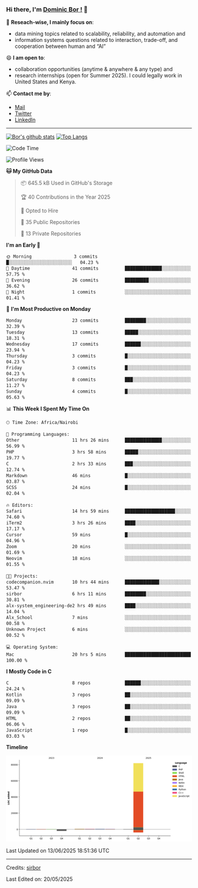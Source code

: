 ### Hi there, I'm [Dominic Bor !](https://www.dominicbor.me/) 👋

🔭 **Reseach-wise, I mainly focus on**:

- data mining topics related to scalability, reliability, and automation and
- information systems questions related to interaction, trade-off, and cooperation between human and “AI”

😄 **I am open to**:

- collaboration opportunities (anytime & anywhere & any type) and
- research internships (open for Summer 2025). I could legally work in United States and Kenya.

📫 **Contact me by**:

- [Mail](mailto:dominicbor@icloud.com)
- [Twitter](https://twitter.com/Kd_Bpr)
- [LinkedIn](https://www.linkedin.com/in/sirbor/)

---

[![Bor's github stats](https://github-readme-stats.vercel.app/api?username=sirbor&theme=material-palenight&count_private=true&hide=contribs)](https://github.com/anuraghazra/github-readme-stats)
[![Top Langs](https://github-readme-stats.vercel.app/api/top-langs/?username=sirbor&theme=material-palenight&hide=Jupyter&layout=compact)](https://github.com/anuraghazra/github-readme-stats)

<!--START_SECTION:waka-->
![Code Time](http://img.shields.io/badge/Code%20Time-871%20hrs%2030%20mins-blue)

![Profile Views](http://img.shields.io/badge/Profile%20Views-3-blue)

**🐱 My GitHub Data** 

> 📦 645.5 kB Used in GitHub's Storage 
 > 
> 🏆 40 Contributions in the Year 2025
 > 
> 💼 Opted to Hire
 > 
> 📜 35 Public Repositories 
 > 
> 🔑 13 Private Repositories 
 > 
**I'm an Early 🐤** 

```text
🌞 Morning                3 commits           █░░░░░░░░░░░░░░░░░░░░░░░░   04.23 % 
🌆 Daytime                41 commits          ██████████████░░░░░░░░░░░   57.75 % 
🌃 Evening                26 commits          █████████░░░░░░░░░░░░░░░░   36.62 % 
🌙 Night                  1 commits           ░░░░░░░░░░░░░░░░░░░░░░░░░   01.41 % 
```
📅 **I'm Most Productive on Monday** 

```text
Monday                   23 commits          ████████░░░░░░░░░░░░░░░░░   32.39 % 
Tuesday                  13 commits          █████░░░░░░░░░░░░░░░░░░░░   18.31 % 
Wednesday                17 commits          ██████░░░░░░░░░░░░░░░░░░░   23.94 % 
Thursday                 3 commits           █░░░░░░░░░░░░░░░░░░░░░░░░   04.23 % 
Friday                   3 commits           █░░░░░░░░░░░░░░░░░░░░░░░░   04.23 % 
Saturday                 8 commits           ███░░░░░░░░░░░░░░░░░░░░░░   11.27 % 
Sunday                   4 commits           █░░░░░░░░░░░░░░░░░░░░░░░░   05.63 % 
```


📊 **This Week I Spent My Time On** 

```text
🕑︎ Time Zone: Africa/Nairobi

💬 Programming Languages: 
Other                    11 hrs 26 mins      ██████████████░░░░░░░░░░░   56.99 % 
PHP                      3 hrs 58 mins       █████░░░░░░░░░░░░░░░░░░░░   19.77 % 
C                        2 hrs 33 mins       ███░░░░░░░░░░░░░░░░░░░░░░   12.74 % 
Markdown                 46 mins             █░░░░░░░░░░░░░░░░░░░░░░░░   03.87 % 
SCSS                     24 mins             █░░░░░░░░░░░░░░░░░░░░░░░░   02.04 % 

🔥 Editors: 
Safari                   14 hrs 59 mins      ███████████████████░░░░░░   74.60 % 
iTerm2                   3 hrs 26 mins       ████░░░░░░░░░░░░░░░░░░░░░   17.17 % 
Cursor                   59 mins             █░░░░░░░░░░░░░░░░░░░░░░░░   04.96 % 
Zoom                     20 mins             ░░░░░░░░░░░░░░░░░░░░░░░░░   01.69 % 
Neovim                   18 mins             ░░░░░░░░░░░░░░░░░░░░░░░░░   01.55 % 

🐱‍💻 Projects: 
codecompanion.nvim       10 hrs 44 mins      █████████████░░░░░░░░░░░░   53.47 % 
sirbor                   6 hrs 11 mins       ████████░░░░░░░░░░░░░░░░░   30.81 % 
alx-system_engineering-de2 hrs 49 mins       ████░░░░░░░░░░░░░░░░░░░░░   14.04 % 
Alx_School               7 mins              ░░░░░░░░░░░░░░░░░░░░░░░░░   00.58 % 
Unknown Project          6 mins              ░░░░░░░░░░░░░░░░░░░░░░░░░   00.52 % 

💻 Operating System: 
Mac                      20 hrs 5 mins       █████████████████████████   100.00 % 
```

**I Mostly Code in C** 

```text
C                        8 repos             ██████░░░░░░░░░░░░░░░░░░░   24.24 % 
Kotlin                   3 repos             ██░░░░░░░░░░░░░░░░░░░░░░░   09.09 % 
Java                     3 repos             ██░░░░░░░░░░░░░░░░░░░░░░░   09.09 % 
HTML                     2 repos             ██░░░░░░░░░░░░░░░░░░░░░░░   06.06 % 
JavaScript               1 repo              █░░░░░░░░░░░░░░░░░░░░░░░░   03.03 % 
```



**Timeline**

![Lines of Code chart](https://raw.githubusercontent.com/sirbor/sirbor/main/assets/bar_graph.png)


 Last Updated on 13/06/2025 18:51:36 UTC
<!--END_SECTION:waka-->
---

Credits: [sirbor](https://github.com/sirbor)

Last Edited on: 20/05/2025
